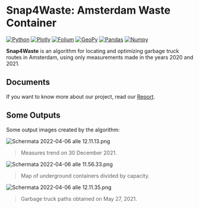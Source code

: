 # Snap4Waste: Amsterdam Waste Container
[![Python](https://img.shields.io/badge/Python-3.7-green)](https://www.python.org/downloads/release/python-370/)
[![Plotly](https://img.shields.io/badge/Plotly-5.7.0-blue)](https://plotly.com)
[![Folium](https://img.shields.io/badge/Folium-0.12.1-orange)](https://python-visualization.github.io/folium/)
[![GeoPy](https://img.shields.io/badge/GeoPy-2.2.0-ff69b4)](https://geopy.readthedocs.io/en/stable/)
[![Pandas](https://img.shields.io/badge/Pandas-1.4.2-purple)](https://pandas.pydata.org)
[![Numpy](https://img.shields.io/badge/NumPy-1.22.0-blueviolet)](https://numpy.org)

**Snap4Waste** is an algorithm for locating and optimizing garbage truck routes in Amsterdam, using only measurements made in the years 2020 and 2021.

## Documents
If you want to know more about our project, read our [Report](documents/Snap4Waste.pdf).

## Some Outputs
Some output images created by the algorithm:


![Schermata 2022-04-06 alle 12.11.13.png](https://res.craft.do/user/full/6c4b770a-4518-25db-252b-c26d13c0b199/doc/1CAD1F81-07C1-4577-8F9C-25642D36A6CE/9CF2FE3B-0073-4E2B-9938-684EA5D18A7E_2/KiydqS8fT8OZ26StyPfKaRpFMxopC9owwsFjt1DPKuYz/Schermata%202022-04-06%20alle%2012.11.13.png)
> Measures trend on 30 December 2021.

![Schermata 2022-04-06 alle 11.56.33.png](https://res.craft.do/user/full/6c4b770a-4518-25db-252b-c26d13c0b199/doc/1CAD1F81-07C1-4577-8F9C-25642D36A6CE/BC4FE76B-6E07-4099-8810-A2637C471BC3_2/VDn1LNtwHOcL8qU8oNsa7N6qz69fGvQ3xYoBoUPsdH8z/Schermata%202022-04-06%20alle%2011.56.33.png)
> Map of underground containers divided by capacity.

![Schermata 2022-04-06 alle 12.11.35.png](https://res.craft.do/user/full/6c4b770a-4518-25db-252b-c26d13c0b199/doc/1CAD1F81-07C1-4577-8F9C-25642D36A6CE/5F07D8EE-EE3C-45EA-BBA4-37BEDB7306E5_2/xw8xnjoImWPky9y20xvKB8vGPXvTY3h9X5iUXPRJNy0z/Schermata%202022-04-06%20alle%2012.11.35.png)
> Garbage truck paths obtained on May 27, 2021.
